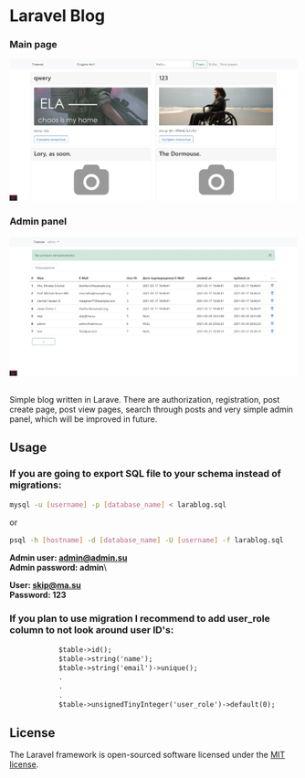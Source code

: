 # Laravel Blog
### Main page
![Main page](https://github.com/neiskip/larablog/blob/main/preview/1.jpg?raw=true)
### Admin panel
![Admin panel](https://github.com/neiskip/larablog/blob/main/preview/2.jpg?raw=true)

## 

Simple blog written in Larave. There are authorization, registration, post create page, post view pages, search through posts and very simple admin panel, which will be improved in future.

## Usage
### If you are going to export SQL file to your schema instead of migrations:
```bash
mysql -u [username] -p [database_name] < larablog.sql
```
or
```bash
psql -h [hostname] -d [database_name] -U [username] -f larablog.sql
```
**Admin user: admin@admin.su**\
**Admin password: admin**\

**User: skip@ma.su**\
**Password: 123**

### If you plan to use migration I recommend to add user_role column to not look around user ID's:

```
            $table->id();
            $table->string('name');
            $table->string('email')->unique();
            .
            .
            .
            $table->unsignedTinyInteger('user_role')->default(0);
```

## License

The Laravel framework is open-sourced software licensed under the [MIT license](https://opensource.org/licenses/MIT).
